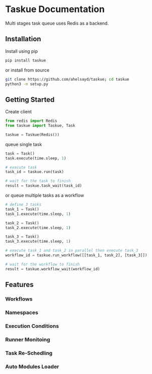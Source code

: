 # Taskue Documentation

Multi stages task queue uses Redis as a backend.

## Installation

Install using pip

```bash
pip install taskue
```

or install from source 
```bash
git clone https://github.com/ahelsayd/taskue; cd taskue
python3 -m setup.py
```

## Getting Started

Create client 

```python
from redis import Redis
from taskue import Taskue, Task

taskue = Taskue(Redis())
```

queue single task

```python
task = Task()
task.execute(time.sleep, 1)

# execute task
task_id = taskue.run(task)

# wait for the task to finish
result = taskue.task_wait(task_id)
```

or queue multiple tasks as a workflow

```python
# define 3 tasks
task_1 = Task()
task_1.execute(time.sleep, 1)

task_2 = Task()
task_2.execute(time.sleep, 1)

task_3 = Task()
task_3.execute(time.sleep, 1)

# execute task_1 and task_2 in parallel then execute task_3
workflow_id = taskue.run_workflow([[task_1, task_2], [task_3]])

# wait for the workflow to finish
result = taskue.workflow_wait(workflow_id)
```


## Features

### Workflows

### Namespaces

### Execution Conditions

### Runner Monitoing

### Task Re-Schedling 

### Auto Modules Loader


<!-- - Run a single task.
- Run multiple tasks (in parallel/series) as a workflow.
- Retry on fail for a configured number of retires.
- Capture task logs.
- Task can be taged with label so it will run only on runners that has the same tag. 
- Skip task if any task of the previous stages failed.
 -->
